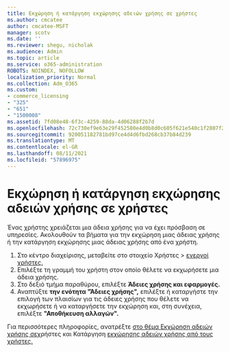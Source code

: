 ```yaml
---
title: Εκχώρηση ή κατάργηση εκχώρησης αδειών χρήσης σε χρήστες
ms.author: cmcatee
author: cmcatee-MSFT
manager: scotv
ms.date: ''
ms.reviewer: shegu, nicholak
ms.audience: Admin
ms.topic: article
ms.service: o365-administration
ROBOTS: NOINDEX, NOFOLLOW
localization_priority: Normal
ms.collection: Adm_O365
ms.custom:
- commerce_licensing
- "325"
- "651"
- "1500008"
ms.assetid: 7fd08e48-6f3c-4259-88da-4d06288f2b7d
ms.openlocfilehash: 72c730ef9e63e29f452580e4d0b8d0c605f621e540c1f2807f284c47aeaa37f5
ms.sourcegitcommit: 920051182781bd97ce4d4d6fbd268cb37b84d239
ms.translationtype: MT
ms.contentlocale: el-GR
ms.lasthandoff: 08/11/2021
ms.locfileid: "57896975"
---
```

# <a name="assign-or-unassign-licenses-to-users"></a>Εκχώρηση ή κατάργηση εκχώρησης αδειών χρήσης σε χρήστες

Ένας χρήστης χρειάζεται μια άδεια χρήσης για να έχει πρόσβαση σε υπηρεσίες. Ακολουθούν τα βήματα για την εκχώρηση μιας άδειας χρήσης ή την κατάργηση εκχώρησης μιας άδειας χρήσης από ένα χρήστη.
  
1. Στο κέντρο διαχείρισης,  μεταβείτε στο στοιχείο Χρήστες \> [ενεργοί χρήστες.](https://go.microsoft.com/fwlink/p/?linkid=834822)
2. Επιλέξτε τη γραμμή του χρήστη στον οποίο θέλετε να εκχωρήσετε μια άδεια χρήσης.
3. Στο δεξιό τμήμα παραθύρου, επιλέξτε **Άδειες χρήσης και εφαρμογές.**
4. Αναπτύξτε **την ενότητα "Άδειες χρήσης",** επιλέξτε ή καταργήστε την επιλογή των πλαισίων για τις άδειες χρήσης που θέλετε να εκχωρήσετε ή να καταργήσετε την εκχώρηση και, στη συνέχεια, επιλέξτε **"Αποθήκευση αλλαγών".**

Για περισσότερες πληροφορίες, ανατρέξτε [στο θέμα Εκχώρηση αδειών χρήσης σε](https://docs.microsoft.com/microsoft-365/admin/manage/assign-licenses-to-users)χρήστες και Κατάργηση [εκχώρησης αδειών χρήσης από τους χρήστες.](https://docs.microsoft.com/microsoft-365/admin/manage/remove-licenses-from-users)